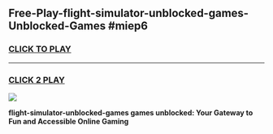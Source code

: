 
## Free-Play-flight-simulator-unblocked-games-Unblocked-Games #miep6
<h3>
<a href="https://news.freeplayer.one?title=flight-simulator-unblocked-games&ref=8M">CLICK TO PLAY</a></h3>
<hr>

<h3>
<a href="https://news.freeplayer.one?title=flight-simulator-unblocked-games&ref=8M">CLICK 2 PLAY</a>
  
</h3>

<a href="https://news.freeplayer.one?title=flight-simulator-unblocked-games&ref=8M"><img src="https://clearcache.store/games.png"></a>


**flight-simulator-unblocked-games games unblocked: Your Gateway to Fun and Accessible Online Gaming**
